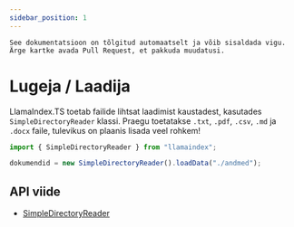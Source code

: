 ```yaml
---
sidebar_position: 1
---
```


`See dokumentatsioon on tõlgitud automaatselt ja võib sisaldada vigu. Ärge kartke avada Pull Request, et pakkuda muudatusi.`

# Lugeja / Laadija

LlamaIndex.TS toetab failide lihtsat laadimist kaustadest, kasutades `SimpleDirectoryReader` klassi. Praegu toetatakse `.txt`, `.pdf`, `.csv`, `.md` ja `.docx` faile, tulevikus on plaanis lisada veel rohkem!

```typescript
import { SimpleDirectoryReader } from "llamaindex";

dokumendid = new SimpleDirectoryReader().loadData("./andmed");
```

## API viide

- [SimpleDirectoryReader](../../api/classes/SimpleDirectoryReader.md)
